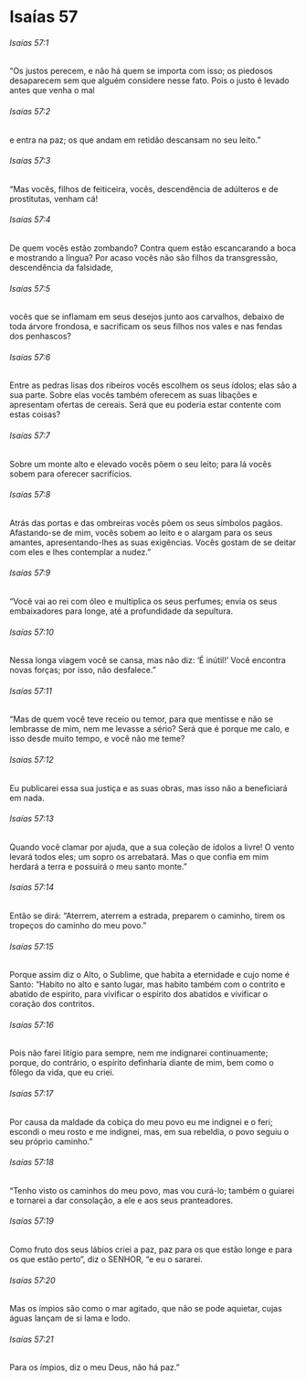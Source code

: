 # Isaías 57

###### Isaías 57:1

“Os justos perecem, e não há quem se importa com isso; os piedosos desaparecem sem que alguém considere nesse fato. Pois o justo é levado antes que venha o mal

###### Isaías 57:2

e entra na paz; os que andam em retidão descansam no seu leito.”

###### Isaías 57:3

“Mas vocês, filhos de feiticeira, vocês, descendência de adúlteros e de prostitutas, venham cá!

###### Isaías 57:4

De quem vocês estão zombando? Contra quem estão escancarando a boca e mostrando a língua? Por acaso vocês não são filhos da transgressão, descendência da falsidade,

###### Isaías 57:5

vocês que se inflamam em seus desejos junto aos carvalhos, debaixo de toda árvore frondosa, e sacrificam os seus filhos nos vales e nas fendas dos penhascos?

###### Isaías 57:6

Entre as pedras lisas dos ribeiros vocês escolhem os seus ídolos; elas são a sua parte. Sobre elas vocês também oferecem as suas libações e apresentam ofertas de cereais. Será que eu poderia estar contente com estas coisas?

###### Isaías 57:7

Sobre um monte alto e elevado vocês põem o seu leito; para lá vocês sobem para oferecer sacrifícios.

###### Isaías 57:8

Atrás das portas e das ombreiras vocês põem os seus símbolos pagãos. Afastando-se de mim, vocês sobem ao leito e o alargam para os seus amantes, apresentando-lhes as suas exigências. Vocês gostam de se deitar com eles e lhes contemplar a nudez.”

###### Isaías 57:9

“Você vai ao rei com óleo e multiplica os seus perfumes; envia os seus embaixadores para longe, até a profundidade da sepultura.

###### Isaías 57:10

Nessa longa viagem você se cansa, mas não diz: ‘É inútil!’ Você encontra novas forças; por isso, não desfalece.”

###### Isaías 57:11

“Mas de quem você teve receio ou temor, para que mentisse e não se lembrasse de mim, nem me levasse a sério? Será que é porque me calo, e isso desde muito tempo, e você não me teme?

###### Isaías 57:12

Eu publicarei essa sua justiça e as suas obras, mas isso não a beneficiará em nada.

###### Isaías 57:13

Quando você clamar por ajuda, que a sua coleção de ídolos a livre! O vento levará todos eles; um sopro os arrebatará. Mas o que confia em mim herdará a terra e possuirá o meu santo monte.”

###### Isaías 57:14

Então se dirá: “Aterrem, aterrem a estrada, preparem o caminho, tirem os tropeços do caminho do meu povo.”

###### Isaías 57:15

Porque assim diz o Alto, o Sublime, que habita a eternidade e cujo nome é Santo: “Habito no alto e santo lugar, mas habito também com o contrito e abatido de espírito, para vivificar o espírito dos abatidos e vivificar o coração dos contritos.

###### Isaías 57:16

Pois não farei litígio para sempre, nem me indignarei continuamente; porque, do contrário, o espírito definharia diante de mim, bem como o fôlego da vida, que eu criei.

###### Isaías 57:17

Por causa da maldade da cobiça do meu povo eu me indignei e o feri; escondi o meu rosto e me indignei, mas, em sua rebeldia, o povo seguiu o seu próprio caminho.”

###### Isaías 57:18

“Tenho visto os caminhos do meu povo, mas vou curá-lo; também o guiarei e tornarei a dar consolação, a ele e aos seus pranteadores.

###### Isaías 57:19

Como fruto dos seus lábios criei a paz, paz para os que estão longe e para os que estão perto”, diz o SENHOR, “e eu o sararei.

###### Isaías 57:20

Mas os ímpios são como o mar agitado, que não se pode aquietar, cujas águas lançam de si lama e lodo.

###### Isaías 57:21

Para os ímpios, diz o meu Deus, não há paz.”

